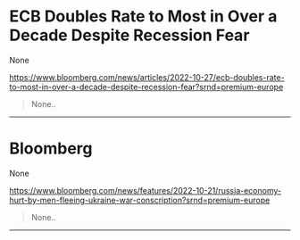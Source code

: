 # ECB Doubles Rate to Most in Over a Decade Despite Recession Fear

None

https://www.bloomberg.com/news/articles/2022-10-27/ecb-doubles-rate-to-most-in-over-a-decade-despite-recession-fear?srnd=premium-europe
<blockquote>
None..
</blockquote>

---

# Bloomberg

None

https://www.bloomberg.com/news/features/2022-10-21/russia-economy-hurt-by-men-fleeing-ukraine-war-conscription?srnd=premium-europe
<blockquote>
None..
</blockquote>

---


